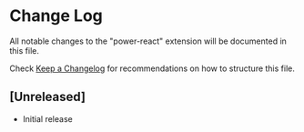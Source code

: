 # Change Log

All notable changes to the "power-react" extension will be documented in this file.

Check [Keep a Changelog](http://keepachangelog.com/) for recommendations on how to structure this file.

## [Unreleased]

- Initial release
